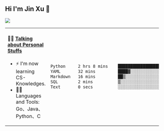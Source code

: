 
## Hi I'm Jin Xu 👋
![](https://komarev.com/ghpvc/?username=jiayouxujin&color=brightgreen&label=PROFILE+VIEWS)



<table align="center">
<tr>
<td valign="top" width="60%">

#### 🏋️‍♀️ <a href="https://github.com/jiayouxujin" target="_blank">Talking about Personal Stuffs</a>
<!-- recent_releases starts -->

- ⚡  I'm now learning CS-Knowledges.  
- 🏊‍♂️ Languages and Tools: Go、Java、Python、C
<!-- recent_releases ends -->
</td>
<td>
 
<!--START_SECTION:waka-->

```txt
Python     2 hrs 8 mins    ██████████████████░░░░░░░   71.38 %
YAML       32 mins         ████▓░░░░░░░░░░░░░░░░░░░░   18.04 %
Markdown   16 mins         ██▒░░░░░░░░░░░░░░░░░░░░░░   09.15 %
SQL        2 mins          ▒░░░░░░░░░░░░░░░░░░░░░░░░   01.23 %
Text       0 secs          ░░░░░░░░░░░░░░░░░░░░░░░░░   00.20 %
```

<!--END_SECTION:waka-->
 
</td>
</tr>
</table>





